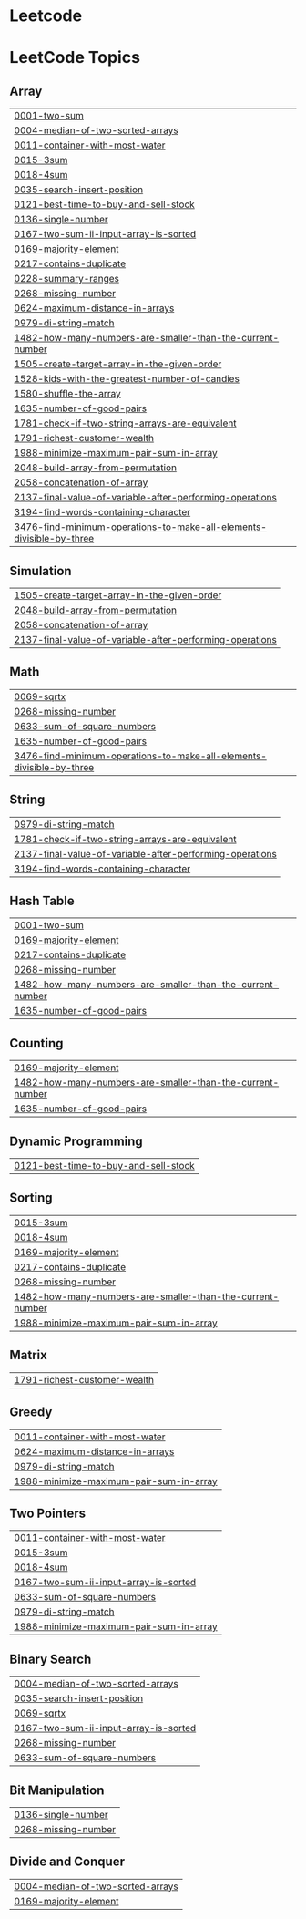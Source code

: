 # Leetcode
<!---LeetCode Topics Start-->
# LeetCode Topics
## Array
|  |
| ------- |
| [0001-two-sum](https://github.com/AyilaJyothi/Leetcode/tree/master/0001-two-sum) |
| [0004-median-of-two-sorted-arrays](https://github.com/AyilaJyothi/Leetcode/tree/master/0004-median-of-two-sorted-arrays) |
| [0011-container-with-most-water](https://github.com/AyilaJyothi/Leetcode/tree/master/0011-container-with-most-water) |
| [0015-3sum](https://github.com/AyilaJyothi/Leetcode/tree/master/0015-3sum) |
| [0018-4sum](https://github.com/AyilaJyothi/Leetcode/tree/master/0018-4sum) |
| [0035-search-insert-position](https://github.com/AyilaJyothi/Leetcode/tree/master/0035-search-insert-position) |
| [0121-best-time-to-buy-and-sell-stock](https://github.com/AyilaJyothi/Leetcode/tree/master/0121-best-time-to-buy-and-sell-stock) |
| [0136-single-number](https://github.com/AyilaJyothi/Leetcode/tree/master/0136-single-number) |
| [0167-two-sum-ii-input-array-is-sorted](https://github.com/AyilaJyothi/Leetcode/tree/master/0167-two-sum-ii-input-array-is-sorted) |
| [0169-majority-element](https://github.com/AyilaJyothi/Leetcode/tree/master/0169-majority-element) |
| [0217-contains-duplicate](https://github.com/AyilaJyothi/Leetcode/tree/master/0217-contains-duplicate) |
| [0228-summary-ranges](https://github.com/AyilaJyothi/Leetcode/tree/master/0228-summary-ranges) |
| [0268-missing-number](https://github.com/AyilaJyothi/Leetcode/tree/master/0268-missing-number) |
| [0624-maximum-distance-in-arrays](https://github.com/AyilaJyothi/Leetcode/tree/master/0624-maximum-distance-in-arrays) |
| [0979-di-string-match](https://github.com/AyilaJyothi/Leetcode/tree/master/0979-di-string-match) |
| [1482-how-many-numbers-are-smaller-than-the-current-number](https://github.com/AyilaJyothi/Leetcode/tree/master/1482-how-many-numbers-are-smaller-than-the-current-number) |
| [1505-create-target-array-in-the-given-order](https://github.com/AyilaJyothi/Leetcode/tree/master/1505-create-target-array-in-the-given-order) |
| [1528-kids-with-the-greatest-number-of-candies](https://github.com/AyilaJyothi/Leetcode/tree/master/1528-kids-with-the-greatest-number-of-candies) |
| [1580-shuffle-the-array](https://github.com/AyilaJyothi/Leetcode/tree/master/1580-shuffle-the-array) |
| [1635-number-of-good-pairs](https://github.com/AyilaJyothi/Leetcode/tree/master/1635-number-of-good-pairs) |
| [1781-check-if-two-string-arrays-are-equivalent](https://github.com/AyilaJyothi/Leetcode/tree/master/1781-check-if-two-string-arrays-are-equivalent) |
| [1791-richest-customer-wealth](https://github.com/AyilaJyothi/Leetcode/tree/master/1791-richest-customer-wealth) |
| [1988-minimize-maximum-pair-sum-in-array](https://github.com/AyilaJyothi/Leetcode/tree/master/1988-minimize-maximum-pair-sum-in-array) |
| [2048-build-array-from-permutation](https://github.com/AyilaJyothi/Leetcode/tree/master/2048-build-array-from-permutation) |
| [2058-concatenation-of-array](https://github.com/AyilaJyothi/Leetcode/tree/master/2058-concatenation-of-array) |
| [2137-final-value-of-variable-after-performing-operations](https://github.com/AyilaJyothi/Leetcode/tree/master/2137-final-value-of-variable-after-performing-operations) |
| [3194-find-words-containing-character](https://github.com/AyilaJyothi/Leetcode/tree/master/3194-find-words-containing-character) |
| [3476-find-minimum-operations-to-make-all-elements-divisible-by-three](https://github.com/AyilaJyothi/Leetcode/tree/master/3476-find-minimum-operations-to-make-all-elements-divisible-by-three) |
## Simulation
|  |
| ------- |
| [1505-create-target-array-in-the-given-order](https://github.com/AyilaJyothi/Leetcode/tree/master/1505-create-target-array-in-the-given-order) |
| [2048-build-array-from-permutation](https://github.com/AyilaJyothi/Leetcode/tree/master/2048-build-array-from-permutation) |
| [2058-concatenation-of-array](https://github.com/AyilaJyothi/Leetcode/tree/master/2058-concatenation-of-array) |
| [2137-final-value-of-variable-after-performing-operations](https://github.com/AyilaJyothi/Leetcode/tree/master/2137-final-value-of-variable-after-performing-operations) |
## Math
|  |
| ------- |
| [0069-sqrtx](https://github.com/AyilaJyothi/Leetcode/tree/master/0069-sqrtx) |
| [0268-missing-number](https://github.com/AyilaJyothi/Leetcode/tree/master/0268-missing-number) |
| [0633-sum-of-square-numbers](https://github.com/AyilaJyothi/Leetcode/tree/master/0633-sum-of-square-numbers) |
| [1635-number-of-good-pairs](https://github.com/AyilaJyothi/Leetcode/tree/master/1635-number-of-good-pairs) |
| [3476-find-minimum-operations-to-make-all-elements-divisible-by-three](https://github.com/AyilaJyothi/Leetcode/tree/master/3476-find-minimum-operations-to-make-all-elements-divisible-by-three) |
## String
|  |
| ------- |
| [0979-di-string-match](https://github.com/AyilaJyothi/Leetcode/tree/master/0979-di-string-match) |
| [1781-check-if-two-string-arrays-are-equivalent](https://github.com/AyilaJyothi/Leetcode/tree/master/1781-check-if-two-string-arrays-are-equivalent) |
| [2137-final-value-of-variable-after-performing-operations](https://github.com/AyilaJyothi/Leetcode/tree/master/2137-final-value-of-variable-after-performing-operations) |
| [3194-find-words-containing-character](https://github.com/AyilaJyothi/Leetcode/tree/master/3194-find-words-containing-character) |
## Hash Table
|  |
| ------- |
| [0001-two-sum](https://github.com/AyilaJyothi/Leetcode/tree/master/0001-two-sum) |
| [0169-majority-element](https://github.com/AyilaJyothi/Leetcode/tree/master/0169-majority-element) |
| [0217-contains-duplicate](https://github.com/AyilaJyothi/Leetcode/tree/master/0217-contains-duplicate) |
| [0268-missing-number](https://github.com/AyilaJyothi/Leetcode/tree/master/0268-missing-number) |
| [1482-how-many-numbers-are-smaller-than-the-current-number](https://github.com/AyilaJyothi/Leetcode/tree/master/1482-how-many-numbers-are-smaller-than-the-current-number) |
| [1635-number-of-good-pairs](https://github.com/AyilaJyothi/Leetcode/tree/master/1635-number-of-good-pairs) |
## Counting
|  |
| ------- |
| [0169-majority-element](https://github.com/AyilaJyothi/Leetcode/tree/master/0169-majority-element) |
| [1482-how-many-numbers-are-smaller-than-the-current-number](https://github.com/AyilaJyothi/Leetcode/tree/master/1482-how-many-numbers-are-smaller-than-the-current-number) |
| [1635-number-of-good-pairs](https://github.com/AyilaJyothi/Leetcode/tree/master/1635-number-of-good-pairs) |
## Dynamic Programming
|  |
| ------- |
| [0121-best-time-to-buy-and-sell-stock](https://github.com/AyilaJyothi/Leetcode/tree/master/0121-best-time-to-buy-and-sell-stock) |
## Sorting
|  |
| ------- |
| [0015-3sum](https://github.com/AyilaJyothi/Leetcode/tree/master/0015-3sum) |
| [0018-4sum](https://github.com/AyilaJyothi/Leetcode/tree/master/0018-4sum) |
| [0169-majority-element](https://github.com/AyilaJyothi/Leetcode/tree/master/0169-majority-element) |
| [0217-contains-duplicate](https://github.com/AyilaJyothi/Leetcode/tree/master/0217-contains-duplicate) |
| [0268-missing-number](https://github.com/AyilaJyothi/Leetcode/tree/master/0268-missing-number) |
| [1482-how-many-numbers-are-smaller-than-the-current-number](https://github.com/AyilaJyothi/Leetcode/tree/master/1482-how-many-numbers-are-smaller-than-the-current-number) |
| [1988-minimize-maximum-pair-sum-in-array](https://github.com/AyilaJyothi/Leetcode/tree/master/1988-minimize-maximum-pair-sum-in-array) |
## Matrix
|  |
| ------- |
| [1791-richest-customer-wealth](https://github.com/AyilaJyothi/Leetcode/tree/master/1791-richest-customer-wealth) |
## Greedy
|  |
| ------- |
| [0011-container-with-most-water](https://github.com/AyilaJyothi/Leetcode/tree/master/0011-container-with-most-water) |
| [0624-maximum-distance-in-arrays](https://github.com/AyilaJyothi/Leetcode/tree/master/0624-maximum-distance-in-arrays) |
| [0979-di-string-match](https://github.com/AyilaJyothi/Leetcode/tree/master/0979-di-string-match) |
| [1988-minimize-maximum-pair-sum-in-array](https://github.com/AyilaJyothi/Leetcode/tree/master/1988-minimize-maximum-pair-sum-in-array) |
## Two Pointers
|  |
| ------- |
| [0011-container-with-most-water](https://github.com/AyilaJyothi/Leetcode/tree/master/0011-container-with-most-water) |
| [0015-3sum](https://github.com/AyilaJyothi/Leetcode/tree/master/0015-3sum) |
| [0018-4sum](https://github.com/AyilaJyothi/Leetcode/tree/master/0018-4sum) |
| [0167-two-sum-ii-input-array-is-sorted](https://github.com/AyilaJyothi/Leetcode/tree/master/0167-two-sum-ii-input-array-is-sorted) |
| [0633-sum-of-square-numbers](https://github.com/AyilaJyothi/Leetcode/tree/master/0633-sum-of-square-numbers) |
| [0979-di-string-match](https://github.com/AyilaJyothi/Leetcode/tree/master/0979-di-string-match) |
| [1988-minimize-maximum-pair-sum-in-array](https://github.com/AyilaJyothi/Leetcode/tree/master/1988-minimize-maximum-pair-sum-in-array) |
## Binary Search
|  |
| ------- |
| [0004-median-of-two-sorted-arrays](https://github.com/AyilaJyothi/Leetcode/tree/master/0004-median-of-two-sorted-arrays) |
| [0035-search-insert-position](https://github.com/AyilaJyothi/Leetcode/tree/master/0035-search-insert-position) |
| [0069-sqrtx](https://github.com/AyilaJyothi/Leetcode/tree/master/0069-sqrtx) |
| [0167-two-sum-ii-input-array-is-sorted](https://github.com/AyilaJyothi/Leetcode/tree/master/0167-two-sum-ii-input-array-is-sorted) |
| [0268-missing-number](https://github.com/AyilaJyothi/Leetcode/tree/master/0268-missing-number) |
| [0633-sum-of-square-numbers](https://github.com/AyilaJyothi/Leetcode/tree/master/0633-sum-of-square-numbers) |
## Bit Manipulation
|  |
| ------- |
| [0136-single-number](https://github.com/AyilaJyothi/Leetcode/tree/master/0136-single-number) |
| [0268-missing-number](https://github.com/AyilaJyothi/Leetcode/tree/master/0268-missing-number) |
## Divide and Conquer
|  |
| ------- |
| [0004-median-of-two-sorted-arrays](https://github.com/AyilaJyothi/Leetcode/tree/master/0004-median-of-two-sorted-arrays) |
| [0169-majority-element](https://github.com/AyilaJyothi/Leetcode/tree/master/0169-majority-element) |
<!---LeetCode Topics End-->